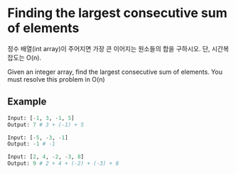 # Finding the largest consecutive sum of elements

정수 배열(int array)이 주어지면 가장 큰 이어지는 원소들의 합을 구하시오. 단, 시간복잡도는 O(n).

Given an integer array, find the largest consecutive sum of elements. You must resolve this problem in O(n)

## Example

```python
Input: [-1, 3, -1, 5]
Output: 7 # 3 + (-1) + 5

Input: [-5, -3, -1]
Output: -1 # -1

Input: [2, 4, -2, -3, 8]
Output: 9 # 2 + 4 + (-2) + (-3) + 8
```